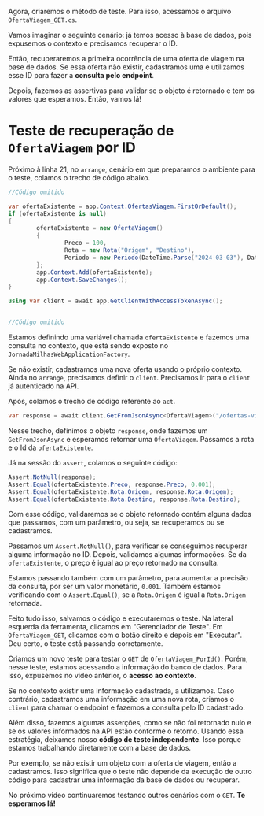 ﻿Agora, criaremos o método de teste. Para isso, acessamos o arquivo `OfertaViagem_GET.cs`.

Vamos imaginar o seguinte cenário: já temos acesso à base de dados, pois expusemos o contexto e precisamos recuperar o ID.

Então, recuperaremos a primeira ocorrência de uma oferta de viagem na base de dados. Se essa oferta não existir, cadastramos uma e utilizamos esse ID para fazer a **consulta pelo endpoint**. 

Depois, fazemos as assertivas para validar se o objeto é retornado e tem os valores que esperamos. Então, vamos lá!

# Teste de recuperação de `OfertaViagem` por ID

Próximo à linha 21, no `arrange`, cenário em que preparamos o ambiente para o teste, colamos o trecho de código abaixo.

```cs
//Código omitido

var ofertaExistente = app.Context.OfertasViagem.FirstOrDefault();
if (ofertaExistente is null)
{
		ofertaExistente = new OfertaViagem()
		{
				Preco = 100,
				Rota = new Rota("Origem", "Destino"),
				Periodo = new Periodo(DateTime.Parse("2024-03-03"), DateTime.Parse("2024-03-06"))
		};
		app.Context.Add(ofertaExistente);
		app.Context.SaveChanges();
}

using var client = await app.GetClientWithAccessTokenAsync();


//Código omitido
```

Estamos definindo uma variável chamada `ofertaExistente` e fazemos uma consulta no contexto, que está sendo exposto no `JornadaMilhasWebApplicationFactory`. 

Se não existir, cadastramos uma nova oferta usando o próprio contexto. Ainda no `arrange`, precisamos definir o `client`. Precisamos ir para o `client` já autenticado na API.

Após, colamos o trecho de código referente ao `act`.

```cs
var response = await client.GetFromJsonAsync<OfertaViagem>("/ofertas-viagem/" + ofertaExistente.Id);
```

Nesse trecho, definimos o objeto `response`, onde fazemos um `GetFromJsonAsync` e esperamos retornar uma `OfertaViagem`. Passamos a rota e o Id da `ofertaExistente`. 

Já na sessão do `assert`, colamos o seguinte código:

```cs
Assert.NotNull(response);
Assert.Equal(ofertaExistente.Preco, response.Preco, 0.001);
Assert.Equal(ofertaExistente.Rota.Origem, response.Rota.Origem);
Assert.Equal(ofertaExistente.Rota.Destino, response.Rota.Destino);
```

Com esse código, validaremos se o objeto retornado contém alguns dados que passamos, com um parâmetro, ou seja, se recuperamos ou se cadastramos.

Passamos um `Assert.NotNull()`, para verificar se conseguimos recuperar alguma informação no ID. Depois, validamos algumas informações. Se da `ofertaExistente`, o preço é igual ao preço retornado na consulta. 

Estamos passando também com um parâmetro, para aumentar a precisão da consulta, por ser um valor monetário, `0.001`. Também estamos verificando com o `Assert.Equal()`, se a `Rota.Origem` é igual a `Rota.Origem` retornada. 

Feito tudo isso, salvamos o código e executaremos o teste. Na lateral esquerda da ferramenta, clicamos em "Gerenciador de Teste". Em `OfertaViagem_GET`, clicamos com o botão direito e depois em "Executar". Deu certo, o teste está passando corretamente.

Criamos um novo teste para testar o `GET` de `OfertaViagem_PorId()`. Porém, nesse teste, estamos acessando a informação do banco de dados. Para isso, expusemos no vídeo anterior, o **acesso ao contexto**. 

Se no contexto existir uma informação cadastrada, a utilizamos. Caso contrário, cadastramos uma informação em uma nova rota, criamos o `client` para chamar o endpoint e fazemos a consulta pelo ID cadastrado. 

Além disso, fazemos algumas asserções, como se não foi retornado nulo e se os valores informados na API estão conforme o retorno. Usando essa estratégia, deixamos nosso **código de teste independente**. Isso porque estamos trabalhando diretamente com a base de dados. 

Por exemplo, se não existir um objeto com a oferta de viagem, então a cadastramos. Isso significa que o teste não depende da execução de outro código para cadastrar uma informação da base de dados ou recuperar.

No próximo vídeo continuaremos testando outros cenários com o `GET`. **Te esperamos lá!**